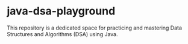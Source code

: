 # java-dsa-playground
This repository is a dedicated space for practicing and mastering Data Structures and Algorithms (DSA) using Java.
